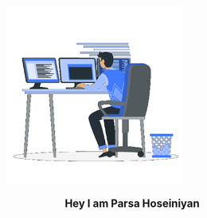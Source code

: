 <img src="coding-boy.gif" style="width: 70%;" align="center">
<h2 align="center">Hey I am Parsa Hoseiniyan</h2>
